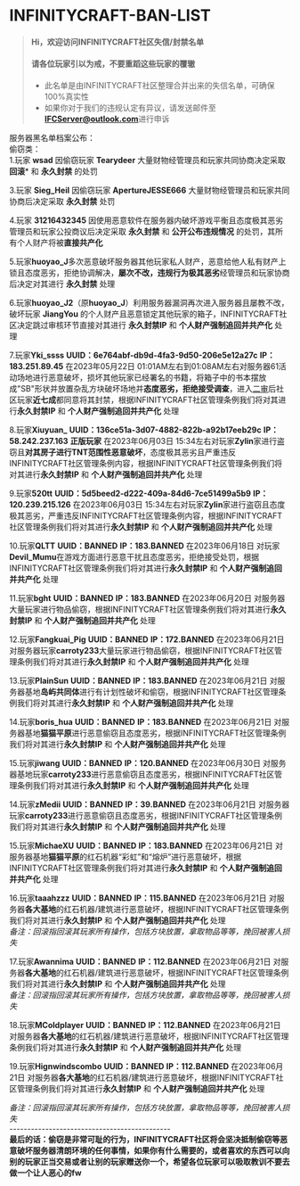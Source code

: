 # INFINITYCRAFT-BAN-LIST
> #### Hi，欢迎访问INFINITYCRAFT社区失信/封禁名单
> #### 请各位玩家引以为戒，不要重蹈这些玩家的覆辙
>
> - 此名单是由INFINITYCRAFT社区整理合并出来的失信名单，可确保100%真实性
> - 如果你对于我们的违规认定有异议，请发送邮件至**IFCServer@outlook.com**进行申诉
>
服务器黑名单档案公布：<br>
偷窃类：<br>
1.玩家 **wsad** 因偷窃玩家 **Tearydeer** 大量财物经管理员和玩家共同协商决定采取 **回滚*** 和 **永久封禁** 的处罚<br>

3.玩家 **Sieg_Heil** 因偷窃玩家 **ApertureJESSE666** 大量财物经管理员和玩家共同协商后决定采取 **永久封禁** 处罚<br>

4.玩家 **31216432345** 因使用恶意软件在服务器内破坏游戏平衡且态度极其恶劣管理员和玩家公投商议后决定采取 **永久封禁** 和 **公开公布违规情况** 的处罚，其所有个人财产将被**直接共产化**<br>

5.玩家**huoyao_J**多次恶意破坏服务器其他玩家私人财产，恶意给他人私有财产上锁且态度恶劣，拒绝协调解决，**屡次不改，违规行为极其恶劣**经管理员和玩家协商后决定对其进行 **永久封禁** 处理<br>

6.玩家**huoyao_J2**（原**huoyao_J**）利用服务器漏洞再次进入服务器且屡教不改，破坏玩家 **JiangYou** 的个人财产且恶意锁定其他玩家的箱子，INFINITYCRAFT社区决定跳过审核环节直接对其进行 **永久封禁IP** 和 **个人财产强制追回并共产化** 处理<br>

7.玩家**Yki_ssss** **UUID：6e764abf-db9d-4fa3-9d50-206e5e12a27c** **IP：183.251.89.45** 在2023年05月22日 01:01AM左右到01:08AM左右对服务器61活动场地进行恶意破坏，损坏其他玩家已经署名的书籍，将箱子中的书本摆放成"SB"形状并放置杂乱方块破坏场地并**态度恶劣，拒绝接受调查**，进入[二审](https://forms.office.com/Pages/AnalysisPage.aspx?AnalyzerToken=ERZg9whv6NyW4cmh1CWXbti6LC7zEUew&id=f-fUQb2dFE2w_SGoF7wca8_ZTNgWfm1PiLylef3wyUBUNFZONDlRSEJKSUxEMTQ2NlUwUFVKTTZDMi4u)后社区玩家**近七成**都同意将其封禁，根据INFINITYCRAFT社区管理条例我们将对其进行**永久封禁IP** 和 **个人财产强制追回并共产化** 处理<br>

8.玩家**Xiuyuan_** **UUID：136ce51a-3d07-4882-822b-a92b17eeb29c** **IP：58.242.237.163** **正版玩家** 在2023年06月03日 15:34左右对玩家**Zylin**家进行盗窃且**对其房子进行TNT范围性恶意破坏**，态度极其恶劣且严重违反INFINITYCRAFT社区管理条例内容，根据INFINITYCRAFT社区管理条例我们将对其进行**永久封禁IP** 和 **个人财产强制追回并共产化** 处理<br>

9.玩家**520tt** **UUID：5d5beed2-d222-409a-84d6-7ce51499a5b9** **IP：120.239.215.126** 在2023年06月03日 15:34左右对玩家**Zylin**家进行盗窃且态度极其恶劣，严重违反INFINITYCRAFT社区管理条例内容，根据INFINITYCRAFT社区管理条例我们将对其进行**永久封禁IP** 和 **个人财产强制追回并共产化** 处理<br>

10.玩家**QLTT** **UUID：BANNED** **IP：183.BANNED** 在2023年06月18日 对玩家**Devil_Mumu**在游戏方面进行恶意干扰且态度恶劣，拒绝接受处罚，根据INFINITYCRAFT社区管理条例我们将对其进行**永久封禁IP** 和 **个人财产强制追回并共产化** 处理<br>

11.玩家**bght** **UUID：BANNED** **IP：183.BANNED** 在2023年06月20日 对服务器大量玩家进行物品偷窃，根据INFINITYCRAFT社区管理条例我们将对其进行**永久封禁IP** 和 **个人财产强制追回并共产化** 处理<br>

12.玩家**Fangkuai_Pig** **UUID：BANNED** **IP：172.BANNED** 在2023年06月21日 对服务器玩家**carroty233**大量玩家进行物品偷窃，根据INFINITYCRAFT社区管理条例我们将对其进行**永久封禁IP** 和 **个人财产强制追回并共产化** 处理<br>

13.玩家**PlainSun** **UUID：BANNED** **IP：183.BANNED** 在2023年06月21日 对服务器基地**岛屿共同体**进行有计划性破坏和偷窃，根据INFINITYCRAFT社区管理条例我们将对其进行**永久封禁IP** 和 **个人财产强制追回并共产化** 处理<br>

14.玩家**boris_hua** **UUID：BANNED** **IP：183.BANNED** 在2023年06月21日 对服务器基地**猫猫平原**进行恶意偷窃且态度恶劣，根据INFINITYCRAFT社区管理条例我们将对其进行**永久封禁IP** 和 **个人财产强制追回并共产化** 处理<br>

15.玩家**jiwang** **UUID：BANNED** **IP：120.BANNED** 在2023年06月30日 对服务器基地玩家**carroty233**进行恶意偷窃且态度恶劣，根据INFINITYCRAFT社区管理条例我们将对其进行**永久封禁IP** 和 **个人财产强制追回并共产化** 处理<br>

14.玩家**zMedii** **UUID：BANNED** **IP：39.BANNED** 在2023年06月21日 对服务器玩家**carroty233**进行恶意偷窃且态度恶劣，根据INFINITYCRAFT社区管理条例我们将对其进行**永久封禁IP** 和 **个人财产强制追回并共产化** 处理<br>

15.玩家**MichaeXU** **UUID：BANNED** **IP：183.BANNED** 在2023年06月21日 对服务器基地**猫猫平原**的红石机器“彩虹”和“熔炉”进行恶意破坏，根据INFINITYCRAFT社区管理条例我们将对其进行**永久封禁IP** 和 **个人财产强制追回并共产化** 处理<br>

16.玩家**taaahzzz** **UUID：BANNED** **IP：115.BANNED** 在2023年06月21日 对服务器**各大基地**的红石机器/建筑进行恶意破坏，根据INFINITYCRAFT社区管理条例我们将对其进行**永久封禁IP** 和 **个人财产强制追回并共产化** 处理<br>
*备注：回滚指回滚其玩家所有操作，包括方块放置，拿取物品等等，挽回被害人损失*<br>

17.玩家**Awannima** **UUID：BANNED** **IP：112.BANNED** 在2023年06月21日 对服务器**各大基地**的红石机器/建筑进行恶意破坏，根据INFINITYCRAFT社区管理条例我们将对其进行**永久封禁IP** 和 **个人财产强制追回并共产化** 处理<br>
*备注：回滚指回滚其玩家所有操作，包括方块放置，拿取物品等等，挽回被害人损失*<br>

18.玩家**MColdplayer** **UUID：BANNED** **IP：112.BANNED** 在2023年06月21日 对服务器**各大基地**的红石机器/建筑进行恶意破坏，根据INFINITYCRAFT社区管理条例我们将对其进行**永久封禁IP** 和 **个人财产强制追回并共产化** 处理<br>

19.玩家**Hignwindscombo** **UUID：BANNED** **IP：112.BANNED** 在2023年06月21日 对服务器**各大基地**的红石机器/建筑进行恶意破坏，根据INFINITYCRAFT社区管理条例我们将对其进行**永久封禁IP** 和 **个人财产强制追回并共产化** 处理<br>

*备注：回滚指回滚其玩家所有操作，包括方块放置，拿取物品等等，挽回被害人损失*<br>
---------------------------------------------<br>
**最后的话：偷窃是非常可耻的行为，INFINITYCRAFT社区将会坚决抵制偷窃等恶意破坏服务器清朗环境的任何事情，如果你有什么需要的，或者喜欢的东西可以向别的玩家正当交易或者让别的玩家赠送你一个，希望各位玩家可以吸取教训不要去做一个让人恶心的fw**<br>
